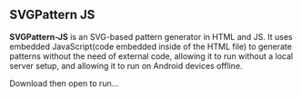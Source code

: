 ## SVGPattern JS

**SVGPattern-JS** is an SVG-based pattern generator in HTML and JS. It uses embedded JavaScript(code embedded inside of the HTML file) to generate patterns without the need of external code, allowing it to run without a local server setup, and allowing it to run on Android devices offline.



Download then open to run...

